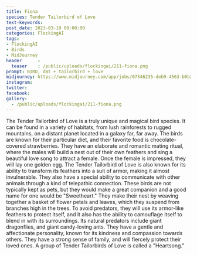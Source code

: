 ```yaml
---
title: Fiona
species: Tender Tailorbird of Love
text-keywords: 
post_date: 2023-03-19 00:00:00
categories: FlockingAI
tags:
- FlockingAI
- Birds
- MidJourney 
header      :
  teaser    : /public/uploads/flockingai/211-fiona.png
prompt: BIRD, dmt + tailorbird + love
midjourney: https://www.midjourney.com/app/jobs/07546235-deb9-4563-b0b2-7bf52e762227
instagram: 
twitter: 
facebook: 
gallery: 
  - /public/uploads/flockingai/211-fiona.png
---
```


The Tender Tailorbird of Love is a truly unique and magical bird species. It can be found in a variety of habitats, from lush rainforests to rugged mountains, on a distant planet located in a galaxy far, far away. The birds are known for their particular diet, and their favorite food is chocolate-covered strawberries. They have an elaborate and romantic mating ritual, where the males will build a nest out of their own feathers and sing a beautiful love song to attract a female. Once the female is impressed, they will lay one golden egg. The Tender Tailorbird of Love is also known for its ability to transform its feathers into a suit of armor, making it almost invulnerable. They also have a special ability to communicate with other animals through a kind of telepathic connection. These birds are not typically kept as pets, but they would make a great companion and a good name for one would be "Sweetheart." They make their nest by weaving together a basket of flower petals and leaves, which they suspend from branches high in the trees. To avoid predators, they will use its armor-like feathers to protect itself, and it also has the ability to camouflage itself to blend in with its surroundings. Its natural predators include giant dragonflies, and giant candy-loving ants. They have a gentle and affectionate personality, known for its kindness and compassion towards others. They have a strong sense of family, and will fiercely protect their loved ones. A group of Tender Tailorbirds of Love is called a "Heartsong."
